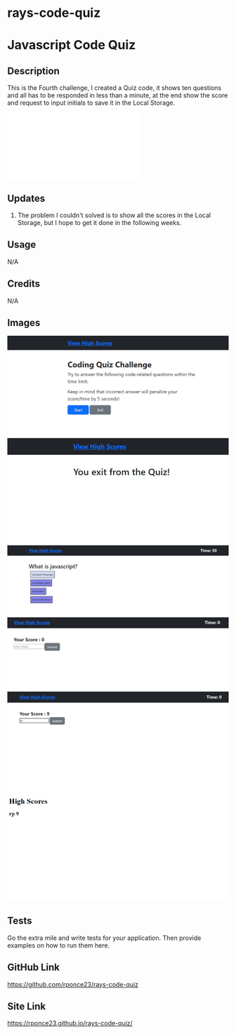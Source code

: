 # rays-code-quiz

# Javascript Code Quiz

## Description

This is the Fourth challenge, I created a Quiz code, it shows ten questions and all has to be responded in less than a minute, at the end show the score and request to input initials to save it in the Local Storage. 

![JavaScript Main Code](/assets/js/script.js)

## Updates

1. The problem I couldn't solved is to show all the scores in the Local Storage, but I hope to get it done in the following weeks.


## Usage

N/A

## Credits

N/A

## Images

![Start Screen](./assets/images/Start%20screen.jpg)
![Exit Screen](./assets/images/Exit%20screen.jpg)
![Question Screen](./assets/images/Question%20screen.jpg)
![Final Screen](./assets/images/Store%20score%20and%20initials%20screen.jpg)
![Store Resuslt Screen](./assets/images/Store%20result%20screen.jpg)
![HighScore Screen](./assets/images/High%20score%20screen.jpg)

## Tests

Go the extra mile and write tests for your application. Then provide examples on how to run them here.


## GitHub Link
https://github.com/rponce23/rays-code-quiz

## Site Link
https://rponce23.github.io/rays-code-quiz/

